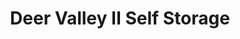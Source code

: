 ---
title: "Deer Valley II Self Storage"
url: /phoenix/deer-valley-ii-self-storage/
shop: Mieten
---